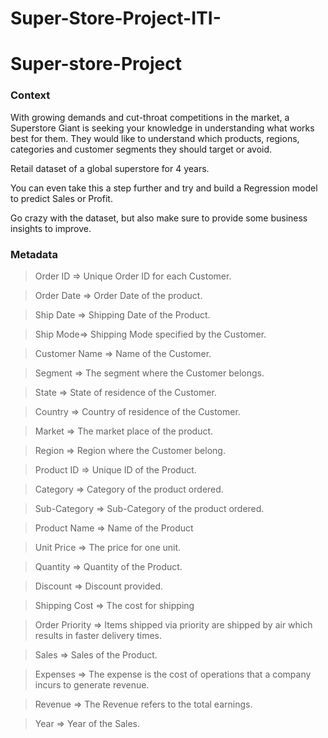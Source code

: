 # Super-Store-Project-ITI-
# Super-store-Project

### Context
With growing demands and cut-throat competitions in the market, a Superstore Giant is seeking your knowledge in understanding what works best for them. They would like to understand which products, regions, categories and customer segments they should target or avoid.

Retail dataset of a global superstore for 4 years.

You can even take this a step further and try and build a Regression model to predict Sales or Profit.

Go crazy with the dataset, but also make sure to provide some business insights to improve.

### Metadata
> Order ID => Unique Order ID for each Customer.

> Order Date => Order Date of the product.

> Ship Date => Shipping Date of the Product.

> Ship Mode=> Shipping Mode specified by the Customer.

> Customer Name => Name of the Customer.

> Segment => The segment where the Customer belongs.

> State => State of residence of the Customer.

> Country => Country of residence of the Customer.

> Market => The market place of the product.

> Region => Region where the Customer belong.

> Product ID => Unique ID of the Product.

> Category => Category of the product ordered.

> Sub-Category => Sub-Category of the product ordered.

> Product Name => Name of the Product

> Unit Price => The price for one unit.

> Quantity => Quantity of the Product.

> Discount => Discount provided.

> Shipping Cost => The cost for shipping

> Order Priority => Items shipped via priority are shipped by air which results in faster delivery times.

> Sales => Sales of the Product.

> Expenses => The expense is the cost of operations that a company incurs to generate revenue.

> Revenue => The Revenue refers to the total earnings.

> Year => Year of the Sales.
